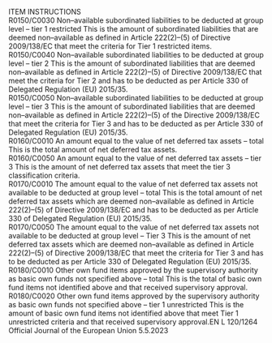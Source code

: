  
ITEM  INSTRUCTIONS  
R0150/C0030  Non–available subordinated 
liabilities to be deducted at 
group level – tier 1 
restricted  This is the amount of subordinated liabilities that are deemed non–available as 
defined in Article 222(2)–(5) of Directive 2009/138/EC that meet the criteria for 
Tier 1 restricted items.  
R0150/C0040  Non–available subordinated 
liabilities to be deducted at 
group level – tier 2  This is the amount of subordinated liabilities that are deemed non–available as 
defined in Article 222(2)–(5) of Directive 2009/138/EC that meet the criteria for 
Tier 2 and has to be deducted as per Article 330 of Delegated Regulation (EU) 
2015/35.  
R0150/C0050  Non–available subordinated 
liabilities to be deducted at 
group level – tier 3  This is the amount of subordinated liabilities that are deemed non–available as 
defined in Article 222(2)–(5) of the Directive 2009/138/EC that meet the criteria 
for Tier 3 and has to be deducted as per Article 330 of Delegated Regulation (EU) 
2015/35.  
R0160/C0010  An amount equal to the 
value of net deferred tax 
assets – total  This is the total amount of net deferred tax assets.  
R0160/C0050  An amount equal to the 
value of net deferred tax 
assets – tier 3  This is the amount of net deferred tax assets that meet the tier 3 classification 
criteria.  
R0170/C0010  The amount equal to the 
value of net deferred tax 
assets not available to be 
deducted at group level – 
total  This is the total amount of net deferred tax assets which are deemed non–available 
as defined in Article 222(2)–(5) of Directive 2009/138/EC and has to be deducted 
as per Article 330 of Delegated Regulation (EU) 2015/35.  
R0170/C0050  The amount equal to the 
value of net deferred tax 
assets not available to be 
deducted at group level – 
Tier 3  This is the amount of net deferred tax assets which are deemed non–available as 
defined in Article 222(2)–(5) of Directive 2009/138/EC that meet the criteria for 
Tier 3 and has to be deducted as per Article 330 of Delegated Regulation (EU) 
2015/35.  
R0180/C0010  Other own fund items 
approved by the supervisory 
authority as basic own funds 
not specified above – total  This is the total of basic own fund items not identified above and that received 
supervisory approval.  
R0180/C0020  Other own fund items 
approved by the supervisory 
authority as basic own funds 
not specified above – tier 1 
unrestricted  This is the amount of basic own fund items not identified above that meet Tier 1 
unrestricted criteria and that received supervisory approval.EN  L 120/1264 Official Journal of the European Union 5.5.2023